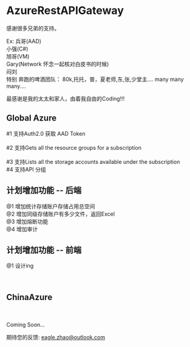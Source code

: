 # AzureRestAPIGateway

 
感谢很多兄弟的支持。 

 Ex: 
 兵哥(AAD) </br>
 小强(C#) </br>
 旭哥(VM)</br>
 Gary(Network 怀念一起核对白皮书的时候) </br>
 闷刘 </br>
 特别 奔跑的啤酒团队： 80k,托托，普，夏老师,东,张,少堂主.... many many many.... </br>
 
 最感谢是我的太太和家人，由着我自由的Coding!!!


## Global Azure

#1 支持Auth2.0 获取 AAD Token  	</br>																					
#2 支持Gets all the resource groups for a subscription 	</br>												
#3 支持Lists all the storage accounts available under the subscription </br>
#4 支持API 分组 </br>


## 计划增加功能 -- 后端

@1 增加统计存储账户存储占用总空间</br>
@2 增加同级存储账户有多少文件，返回Excel</br>
@3 增加熔断功能 </br>
@4 增加审计</br>


## 计划增加功能 -- 前端

@1 设计ing

</br>

##  ChinaAzure 
</br>
</br>
Coming Soon... </br>

期待您的反馈: eagle.zhao@outlook.com  </br>
